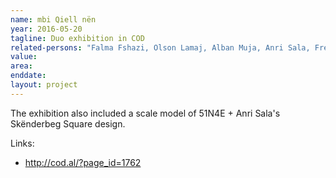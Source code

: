 ```yaml
---
name: mbi Qiell nën
year: 2016-05-20
tagline: Duo exhibition in COD
related-persons: "Falma Fshazi, Olson Lamaj, Alban Muja, Anri Sala, Freek Persyn, Johan Anrys"
value:
area:
enddate:
layout: project
---
```

The exhibition also included a scale model of 51N4E + Anri Sala's Skënderbeg Square design.

Links:
* <http://cod.al/?page_id=1762>

